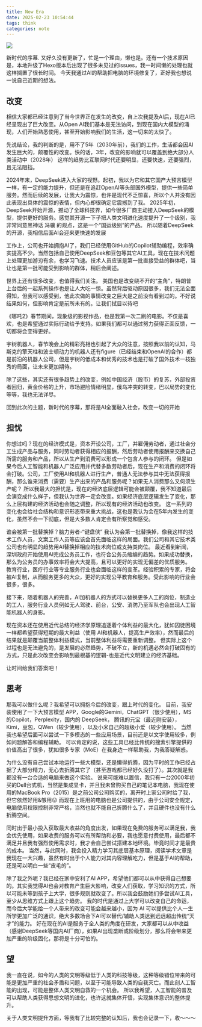 ```yaml
---
title: New Era
date: 2025-02-23 10:54:44
tags: think
categories: note
---
```

![](https://images.pexels.com/photos/30839686/pexels-photo-30839686.jpeg?auto=compress&cs=tinysrgb&w=800)

新时代的序幕. 
又好久没有更新了，忙是一个理由，懒也是。还有一个技术原因是，本地升级了Hexo版本后出现了很多未见过的issues，我一时间懒的处理也就这样搁置了很长时间。
今天我通过AI的帮助把电脑的环境修复了，正好我也想说一说自己近期的想法。

<!-- more -->

## 改变
相信大家都已经注意到了当今世界正在发生的改变，自上次我提及AI后，现在AI已经呈现出了巨大改变。从Open AI我们基本是无法访问，到现在国内大模型的涌现，人们开始熟悉使用，甚至开始影响我们的生活，这一切来的太快了。

先说结论，我的判断的是，用不了5年（2030年前），我们的工作，生活都会因AI发生巨大的，颠覆性的改变。快的话，3年，改变的影响就可以覆盖到绝大部分人类活动中（2028年）
这样的趋势比互联网时代还要明显，还要快速，还要强烈，且无法阻挡。

2024年末，DeepSeek进入大家的视野。起初，我以为它和其它国产大预言模型一样，有一定的能力提升，但还是在追赶OpenAI等头部国外模型，提供一些简单服务。然而后续的发展，让我大为震惊，也许是现代不乏惊喜，所以个人并没有因此表现出具体的震惊的表情，但内心却很确定它震撼到了我。
2025年初，DeepSeek开始开源，撼动了全球科技界，如今很多厂商主动接入DeepSeek的模型，提供更好的服务。感觉其开源一下子把人类文明进化速度提升了一个级别，我非常同意黑神话 冯骥 的观点，这是一个“国运级别”的产品。
所以随着DeepSeek的开源，我相信后面AI会迎来更快速的发展

工作上，公司也开始拥抱AI了，我们已经使用GitHub的Copilot辅助编程，效率确实提高不少。当然包括自己使用DeepSeek和豆包等其它AI工具，现在在技术问题上处理更加游刃有余，也学习飞速。技术人员应该是第一批直接受益的群体吧，当让也是第一批可能受到影响的群体，稍后会阐述。

世界上还有很多改变，也值得我们关注。
美国也是改变绕不开的“主角”，特朗普上台后的一起系列操作也是让人大吃一惊。虽然背后驱动原因很多，我们无法全面得知，但我可以感受到，他此次做的事情改变之巨大是之前没有看到过的。不好说结果如何，但影响肯定是前所未有的。让我们拭目以待吧

《哪吒2》春节期间，现象级的影视作品，也是我第一次二刷的电影。不仅是喜欢，也是希望通过实际行动给予支持。如果我们都可以通过努力获得正面反馈，一切都将会变得更好。

宇树机器人，春节晚会上的精彩亮相也引起了大众的注意，按照我以前的认知，马斯克的擎天柱和波士顿动力的机器人还有figure（已经结束和OpenAI的合作）都是前沿的机器人公司，但是宇树的低成本和优秀的技术也是打破了国外技术一枝独秀的局面，让未来更加期待。

除了这些，其实还有很多趋势上的改变，例如中国经济（股市）的复苏，外部投资者回归，黄金价格的上升，市场避险情绪明显，俄乌冲突的转变，巴以局势的变化等等，我也无法详尽。

回到此次的主题，新时代的序幕，那将是AI全面融入社会，改变一切的开始

## 担忧
你想过吗？现在的经济模式是，资本开设公司，工厂，并雇佣劳动者，通过社会分工生成产品与服务，同时劳动者获得相应的报酬，然后劳动者使用报酬来交换自己所需的服务和产品，所以从生产到消费可以形成一个包含人参与的闭环。
但是如果今后人工智能和机器人广泛应用并代替多数劳动者后，现在生产和消费的闭环将会打破。公司，工厂使用AI和机器人进行生产，普通人无法参与其中无法获得报酬，那么谁来消费（需要）生产出来的产品和服务呢？如果无人消费那么又何须生产呢？
所以我最大的担忧是，现在的经济底层逻辑可能会被颠覆，我不知道最后会演变成什么样子，但我认为世界一定会改变。如果经济底层逻辑发生了变化，那么上层构建的经济活动也会随之调整，所以现有的经济活动也改变。
这一系列的变化也会给社会结构和意识形态带来重大挑战，这也是我认为会在5年内发生的变化，虽然不会一下彻底，但是大多数人肯定会有所察觉和感受。

谁会被第一批替换掉？脑力劳者-“键盘侠” 我认为会第一批替换掉，像我这样的技术工作人员，文案工作人员等应该会首先面临这样的局面。我们公司和其它技术类公司也有明显的趋势用AI替换掉相应的技术岗位或支持类岗位。
最近看到新闻，深圳政府开始使用AI完成公务员工作，也符合公务员缩编的趋势。如果成功替换，那么为公务员的办事效率将会大大提高，且可以更好的实现无偏差的优质服务。
教育行业，医疗行业等专业服务行业也会面临这样的变革。经验积累的专家，将会被AI复制，从而服务更多的大众，更好的实现公平教育和服务。受此影响的行业会很多，很多。

接下来，随着机器人的完善，AI加机器人的方式可以替换更多人工的岗位，制造业的工人，服务行业人员例如无人驾驶、前台，公安、消防乃至军队也会出现人工智能机器人的身影。

现在资本还在使用近代总结的经济学原理追逐着个体利益的最大化，犹如囚徒困境一样都希望获得短期的最大利益（使用 AI和机器人，提高生产效率），然而最后的结果就是颠覆当前整体利益模式，当前整体利益将需要重新调整。
但实际上这个过程也是无法避免的，是发展的必然趋势，不破不立，新的机遇必然会打破固有的方式，只是此次改变会影响到最根基的逻辑-也是近代文明建立的经济基础。

让时间给我们答案吧！

## 思考
那我可以做什么呢？我希望可以拥抱今后的改变，跟上时代的变化。
目前，我安装使用了一下大预言模型 APP，Google的Gemini，ChatGPT（很少使用），MS的Copilot，Perplexity，国内的 DeepSeek， 腾讯的元宝（最近刚安装）， Kimi，豆包，QWen（较少使用），以及小米自己的超级小爱（较少使用）。
当然我也希望后面可以尝试一下多模态的一些应用场景，目前还是以文字使用较多，例如问题解答和编程辅助。
可以肯定的说，这些工具已经比传统的搜索引擎提供的价值高出了很多，犹如很多专家（MoE）在我身边一样帮助我，为我答疑解惑。

为什么没有自己尝试本地运行一些大模型，还是懒得折腾，因为平时的工作已经占据了大部分精力，无心去折腾其它了（甚至游戏都已经好久没打了）。其次就是我都没有一台合适的电脑来做这个实验。
说来可能难以置信，我只有一台2000年初买的Dell台式机，当然是集成显卡，并且我未曾购买自己的笔记本电脑，我现在使用的MacBook Pro（2015）是之前公司公司购买的，离开时上家公司时给了我，但它依然好用&够用😛
而现在上班用的电脑也是公司提供的，由于公司安全规定，电脑使用权限控制非常严格，当然也就不能自己折腾什么了，并且硬件也没有什么折腾空间。

同时出于最小投入获取最大收益的角度出发，如果现在免费的服务可以满足我，我会优先使用，如果收费的服务可以有所帮助和必要，我也愿意付费使用，最后都不满足并且我有强烈使用需求时，我才会自己尝试搭建本地环境。毕竟时间才是最贵的成本。
当然，与此同时，我会投入精力学习其底层基本原理，阅读学术文章是我现在一大兴趣，虽然有时出于个人能力对其内容理解吃力，但是基于AI的帮助，还是可以明白一些“皮毛的”。

除了我之外呢？我已经在家中安利了AI APP，希望他们都可以从中获得自己想要的。其实我觉得AI也会对教育产生巨大影响，改变人们获取，学习知识的方式，所以可能未等到孩子上大学，很多规则就改变了。所以我会鼓励她们多尝试AI工具，至少从思维方式上跟上这个趋势。
我的时代是通过上大学可以改变自己的命运，而今后大学能给一个人带来的改变可能会越来越小，因为 AI 可以提供比个人一生所学更加广泛的通识，绝大多数场合下AI可以替代/辅助人类达到远远超出传统“天才”的能力。
好在现在的AI是服务于全人类的角度在研发，大家都可以从中收益（感谢DeepSeek等国内AI厂商），如果AI出现垄断或阶级划分，那么将会带来更加严重的阶级固化，那将是十分可怕的。

## 望
我一直在说，如今的人类的文明等级低于人类的科技等级，这种等级错位带来的可能是更加严重的社会矛盾和问题，以至于可能导致人类的自我灭亡。而此刻人工智能的出现，可能是整体人类文明自救的一个机会。
所以我希望，人工智能的普及可以帮助人类获得思想文明的进化，也许这就集体开悟，实现集体意识的整体提升。

关于人类文明提升方面，等我有了比较完整的认知后，我也会记录一下，收～～～